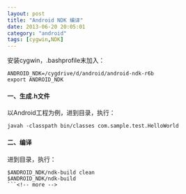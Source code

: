 ```yaml
---
layout: post
title: "Android NDK 编译"
date: 2013-06-20 20:05:01
category: "android"
tags: [cygwin,NDK]
---
```

安装cygwin，.bashprofile末加入：

```  
ANDROID_NDK=/cygdrive/d/android/android-ndk-r6b
export ANDROID_NDK
```

#### 一、生成.h文件
以Android工程为例，进到目录，执行：

```
javah -classpath bin/classes com.sample.test.HelloWorld
```

#### 二、编译
进到目录，执行：

```
$ANDROID_NDK/ndk-build clean
$ANDROID_NDK/ndk-build
```<!-- more -->
